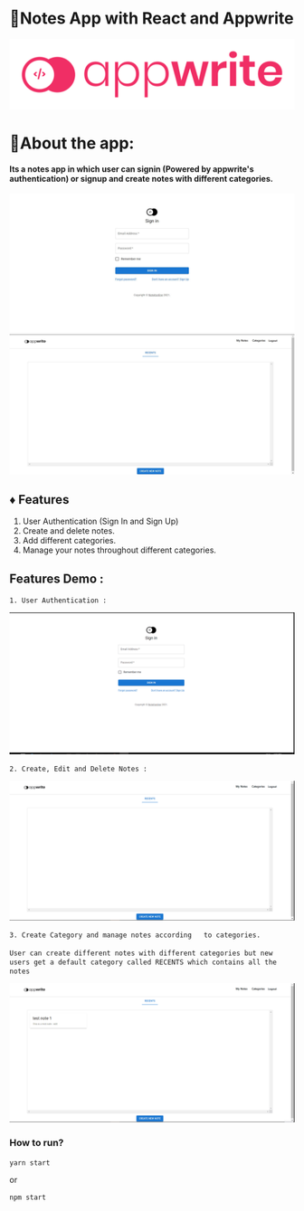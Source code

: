 # **📑Notes App with React and Appwrite**
 ![React Logo](./ReadmeResources/file.svg)

# 🔷About the app:
#### Its a notes app in which user can signin (Powered by appwrite's authentication) or signup and create notes with different categories.
 ![Login Page](./ReadmeResources/loginscreenshot.jpg)
 ![Inside the app](./ReadmeResources/inside.jpg)

 ## ♦ Features
 1. User Authentication (Sign In and Sign Up)
 1. Create and delete notes.
 1. Add different categories.
 1. Manage your notes throughout different categories.
 
 ## Features Demo :
    1. User Authentication : 
 ![Inside the app](./ReadmeResources/login2.gif)

    2. Create, Edit and Delete Notes : 

 ![Inside the app](./ReadmeResources/createnote.gif)

    3. Create Category and manage notes according   to categories.
    
    User can create different notes with different categories but new users get a default category called RECENTS which contains all the notes
    
 ![Inside the app](./ReadmeResources/createcategory.gif)

 ### How to run?
    yarn start
or

    npm start

